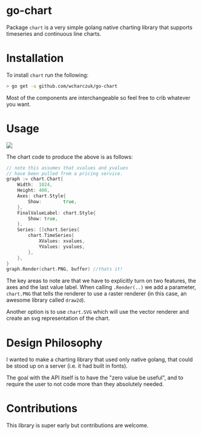 go-chart
========

Package `chart` is a very simple golang native charting library that supports timeseries and continuous
line charts. 

# Installation

To install `chart` run the following:

```bash
> go get -u github.com/wcharczuk/go-chart
```

Most of the components are interchangeable so feel free to crib whatever you want. 

# Usage 

 ![](https://raw.githubusercontent.com/wcharczuk/go-chart/master/images/goog_ltm.png)


The chart code to produce the above is as follows:

```go
// note this assumes that xvalues and yvalues
// have been pulled from a pricing service.
graph := chart.Chart{
    Width:  1024,
    Height: 400,
    Axes: chart.Style{
        Show:        true,
    },
    FinalValueLabel: chart.Style{
        Show: true,
    },
    Series: []chart.Series{
        chart.TimeSeries{
            XValues: xvalues,
            YValues: yvalues,
        },
    },
}
graph.Render(chart.PNG, buffer) //thats it!
```

The key areas to note are that we have to explicitly turn on two features, the axes and the last value label. When calling `.Render(..)` we add a parameter, `chart.PNG` that tells the renderer to use a raster renderer (in this case, an awesome library called `draw2d`). 

Another option is to use `chart.SVG` which will use the vector renderer and create an svg representation of the chart. 

# Design Philosophy

I wanted to make a charting library that used only native golang, that could be stood up on a server (i.e. it had built in fonts).

The goal with the API itself is to have the "zero value be useful", and to require the user to not code more than they absolutely needed.

# Contributions

This library is super early but contributions are welcome.
